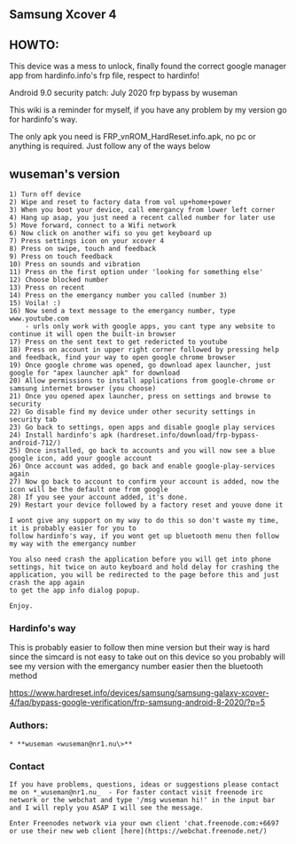 ## Samsung Xcover 4 

## HOWTO:

This device was a mess to unlock, finally found the correct google manager app from hardinfo.info's frp file, respect to hardinfo! 

Android 9.0 security patch: July 2020 frp bypass by wuseman

This wiki is a reminder for myself, if you have any problem by my version go for hardinfo's way.

The only apk you need is FRP_vnROM_HardReset.info.apk, no pc or anything is required. Just follow any of the ways below

## wuseman's version

    1) Turn off device
    2) Wipe and reset to factory data from vol up+home+power
    3) When you boot your device, call emergancy from lower left corner
    4) Hang up asap, you just need a recent called number for later use
    5) Move forward, connect to a Wifi network
    6) Now click on another wifi so you get keyboard up 
    7) Press settings icon on your xcover 4
    8) Press on swipe, touch and feedback
    9) Press on touch feedback
    10) Press on sounds and vibration
    11) Press on the first option under 'looking for something else' 
    12) Choose blocked number
    13) Press on recent
    14) Press on the emergancy number you called (number 3) 
    15) Voila! :) 
    16) Now send a text message to the emergancy number, type www.youtube.com
        - urls only work with google apps, you cant type any website to continue it will open the built-in browser    
    17) Press on the sent text to get redericted to youtube
    18) Press on account in upper right corner followed by pressing help and feedback, find your way to open google chrome browser
    19) Once google chrome was opened, go download apex launcher, just google for "apex launcher apk" for download
    20) Allow permissions to install applications from google-chrome or samsung internet browser (you choose)
    21) Once you opened apex launcher, press on settings and browse to security
    22) Go disable find my device under other security settings in security tab
    23) Go back to settings, open apps and disable google play services
    24) Install hardinfo's apk (hardreset.info/download/frp-bypass-android-712/) 
    25) Once installed, go back to accounts and you will now see a blue google icon, add your google account
    26) Once account was added, go back and enable google-play-services again
    27) Now go back to account to confirm your account is added, now the icon will be the default one from google
    28) If you see your account added, it's done. 
    29) Restart your device followed by a factory reset and youve done it 

    I wont give any support on my way to do this so don't waste my time, it is probably easier for you to
    follow hardinfo's way, if you wont get up bluetooth menu then follow my way with the emergancy number

    You also need crash the application before you will get into phone settings, hit twice on auto keyboard and hold delay for crashing the application, you will be redirected to the page before this and just crash the app again
    to get the app info dialog popup. 

    Enjoy.

### Hardinfo's way

This is probably easier to follow then mine version but their way is hard since the simcard is not easy to take out on this device so you probably will see my version with the emergancy number easier then the bluetooth method

https://www.hardreset.info/devices/samsung/samsung-galaxy-xcover-4/faq/bypass-google-verification/frp-samsung-android-8-2020/?p=5 


### Authors: 

    * **wuseman <wuseman@nr1.nu\>** 

### Contact

    If you have problems, questions, ideas or suggestions please contact me on *_wuseman@nr1.nu_  - For faster contact visit freenode irc network or the webchat and type '/msg wuseman hi!' in the input bar and I will reply you ASAP I will see the message.
  
    Enter Freenodes network via your own client 'chat.freenode.com:+6697 or use their new web client [here](https://webchat.freenode.net/)



    

